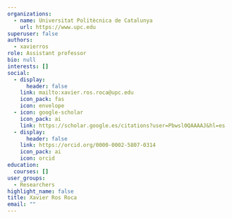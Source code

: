 ```yaml
---
organizations:
  - name: Universitat Politècnica de Catalunya
    url: https://www.upc.edu
superuser: false
authors:
  - xavierros
role: Assistant professor
bio: null
interests: []
social:
  - display:
      header: false
    link: mailto:xavier.ros.roca@upc.edu
    icon_pack: fas
    icon: envelope
  - icon: google-scholar
    icon_pack: ai
    link: https://scholar.google.es/citations?user=Pbwsl0QAAAAJ&hl=es
  - display:
      header: false
    link: https://orcid.org/0000-0002-5807-0314
    icon_pack: ai
    icon: orcid
education:
  courses: []
user_groups:
  - Researchers
highlight_name: false
title: Xavier Ros Roca
email: ""
---
```

